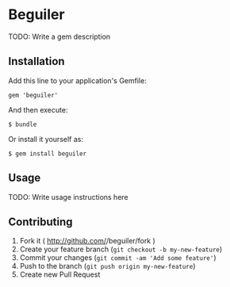 # Beguiler

TODO: Write a gem description

## Installation

Add this line to your application's Gemfile:

    gem 'beguiler'

And then execute:

    $ bundle

Or install it yourself as:

    $ gem install beguiler

## Usage

TODO: Write usage instructions here

## Contributing

1. Fork it ( http://github.com/<my-github-username>/beguiler/fork )
2. Create your feature branch (`git checkout -b my-new-feature`)
3. Commit your changes (`git commit -am 'Add some feature'`)
4. Push to the branch (`git push origin my-new-feature`)
5. Create new Pull Request
